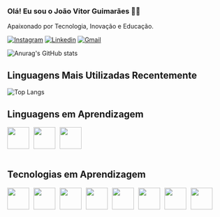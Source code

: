 
### Olá! Eu sou o João Vitor Guimarães 👋🏻
Apaixonado por Tecnologia, Inovação e Educação.

[![Instagram](https://img.shields.io/badge/Instagram-E4405F?style=for-the-badge&logo=instagram&logoColor=white)](https://instagram.com/computacaocomojota?igshid=YTQwZjQ0NmI0OA==)
[![Linkedin](https://img.shields.io/badge/LinkedIn-0077B5?style=for-the-badge&logo=linkedin&logoColor=white)](https://www.linkedin.com/in/jvguima04/?locale=pt_BR)
[![Gmail](https://img.shields.io/badge/Gmail-D14836?style=for-the-badge&logo=gmail&logoColor=white)](https://mail.google.com/mail/u/0/#inbox)

![Anurag's GitHub stats](https://github-readme-stats.vercel.app/api?username=computacaocomojota&show_icons=true&theme=dark)
  
## Linguagens Mais Utilizadas Recentemente

![Top Langs](https://github-readme-stats.vercel.app/api/top-langs/?username=computacaocomojota&hide_progress=true)

## Linguagens em Aprendizagem

<div style="display: flex; gap: 10px; align-items: center;">
   <img src="https://cdn.jsdelivr.net/gh/devicons/devicon@latest/icons/c/c-original.svg" width="50" height="50">
   <img src="https://cdn.jsdelivr.net/gh/devicons/devicon@latest/icons/typescript/typescript-original.svg" width="50" height="50">
   <img src="https://cdn.jsdelivr.net/gh/devicons/devicon@latest/icons/javascript/javascript-original.svg" width="50" height="50">
</div><br/>

## Tecnologias em Aprendizagem
<div style="display: flex; gap: 10px; align-items: center;">
   <img src= "https://cdn.jsdelivr.net/gh/devicons/devicon@latest/icons/nestjs/nestjs-original.svg" width="50" height="50">
   <img src="https://cdn.jsdelivr.net/gh/devicons/devicon@latest/icons/prisma/prisma-original.svg" width="50" height="50">
   <img src="https://cdn.jsdelivr.net/gh/devicons/devicon@latest/icons/mysql/mysql-original.svg" width="50" height="50">
   <img src="https://cdn.jsdelivr.net/gh/devicons/devicon@latest/icons/postgresql/postgresql-original.svg" width="50" height="50">
   <img src="https://cdn.jsdelivr.net/gh/devicons/devicon@latest/icons/nodejs/nodejs-original.svg" width="50" height="50">
   <img src="https://cdn.jsdelivr.net/gh/devicons/devicon@latest/icons/docker/docker-original.svg" width="50" height="50">
   <img src="https://cdn.jsdelivr.net/gh/devicons/devicon@latest/icons/jest/jest-plain.svg" width="50" height="50">
   <img src="https://cdn.jsdelivr.net/gh/devicons/devicon@latest/icons/swagger/swagger-original.svg" width="50" height="50">
  
</div><br/n>

 
